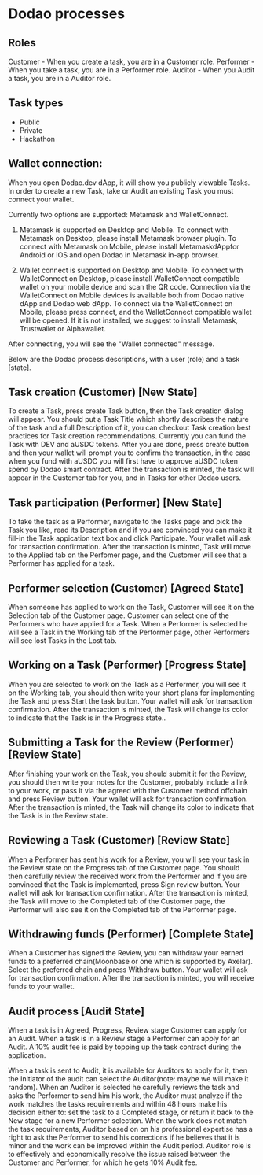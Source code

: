 # Dodao processes

## Roles
Customer - When you create a task, you are in a Customer role.
Performer - When you take a task, you are in a Performer role.
Auditor - When you Audit a task, you are in a Auditor role.

## Task types

* Public
* Private
* Hackathon

## Wallet connection:

When you open Dodao.dev dApp, it will show you publicly viewable Tasks. In order to create a new Task, take or Audit an existing Task you must connect your wallet.

Currently two options are supported: Metamask and WalletConnect.

1. Metamask is supported on Desktop and Mobile. To connect with Metamask on Desktop, please install Metamask browser plugin. To connect with Metamask on Mobile, please install MetamaskdAppfor Android or IOS and open Dodao in Metamask in-app browser.

2. Wallet connect is supported on Desktop and Mobile. To connect with WalletConnect on Desktop, please install WalletConnect compatible wallet on your mobile device and scan the QR code. Connection via the WalletConnect on Mobile devices is available both from Dodao native dApp and Dodao web dApp. To connect via the WalletConnect on Mobile, please press connect, and the WalletConnect compatible wallet will be opened. If it is not installed, we suggest to install Metamask, Trustwallet or Alphawallet.

After connecting, you will see the "Wallet connected" message.

Below are the Dodao process descriptions, with a user (role) and a task [state].

## Task creation (Customer) [New State]

To create a Task, press create Task button, then the Task creation dialog will appear. You should put a Task Title which shortly describes the nature of the task and a full Description of it, you can checkout Task creation best practices for Task creation recommendations.
Currently you can fund the Task with DEV and aUSDC tokens. After you are done, press create button and then your wallet will prompt you to confirm the transaction, in the case when you fund with aUSDC you will first have to approve aUSDC token spend by Dodao smart contract. After the transaction is minted, the task will appear in the Customer tab for you, and in Tasks for other Dodao users.

## Task participation (Performer) [New State]

To take the task as a Performer, navigate to the Tasks page and pick the Task you like, read its Description and if you are convinced you can make it fill-in the Task appication text box and click Participate. Your wallet will ask for transaction confirmation. After the transaction is minted, Task will move to the Applied tab on the Perfomer page, and the Customer will see that a Performer has applied for a task.

## Performer selection (Customer) [Agreed State]

When someone has applied to work on the Task, Customer will see it on the Selection tab of the Customer page.
Customer can select one of the Performers who have applied for a Task. When a Performer is selected he will see a Task in the Working tab of the Performer page, other Performers will see lost Tasks in the Lost tab.

## Working on a Task (Performer) [Progress State]

When you are selected to work on the Task as a Performer, you will see it on the Working tab, you should then write your short plans for implementing the Task and press Start the task button. Your wallet will ask for transaction confirmation. After the transaction is minted, the Task will change its color to indicate that the Task is in the Progress state..

## Submitting a Task for the Review (Performer) [Review State]

After finishing your work on the Task, you should submit it for the Review, you should then write your notes for the Customer, probably include a link to your work, or pass it via the agreed with the Customer method offchain and press Review button. Your wallet will ask for transaction confirmation. After the transaction is minted, the Task will change its color to indicate that the Task is in the Review state.

## Reviewing a Task (Customer) [Review State]

When a Performer has sent his work for a Review, you will see your task in the Review state on the Progress tab of the Customer page. You should then carefully review the received work from the Performer and if you are convinced that the Task is implemented, press Sign review button. Your wallet will ask for transaction confirmation. After the transaction is minted, the Task will move to the Completed tab of the Customer page, the Performer will also see it on the Completed tab of the Performer page.

## Withdrawing funds (Performer) [Complete State]

When a Customer has signed the Review, you can withdraw your earned funds to a preferred chain(Moonbase or one which is supported by Axelar). Select the preferred chain and press Withdraw button. Your wallet will ask for transaction confirmation. After the transaction is minted, you will receive funds to your wallet.

## Audit process [Audit State]

When a task is in Agreed, Progress, Review stage Customer can apply for an Audit. When a task is in a Review stage a Performer can apply for an Audit. A 10% audit fee is paid by topping up the task contract during the application.

When a task is sent to Audit, it is available for Auditors to apply for it, then the Initiator of the audit can select the Auditor(note: maybe we will make it random). When an Auditor is selected he carefully reviews the task and asks the Performer to send him his work, the Auditor must analyze if the work matches the tasks requirements and within 48 hours make his decision either to: set the task to a Completed stage, or return it back to the New stage for a new Performer selection. When the work does not match the task requirements, Auditor based on on his professional expertise has a right to ask the Performer to send his corrections if he believes that it is minor and the work can be improved within the Audit period. Auditor role is to effectively and economically resolve the issue raised between the Customer and Performer, for which he gets 10% Audit fee.

